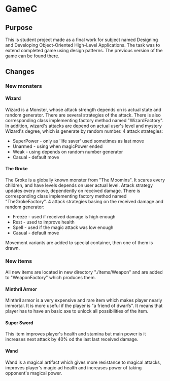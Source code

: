 # GameC

## Purpose
This is student project made as a final work for subject named Designing and Developing Object-Oriented High-Level Applications.
The task was to extend completed game using design patterns. The previous version of the game can be found [there](https://github.com/JakubChecinski/GameC).
## Changes

### New monsters

#### Wizard
Wizard is a Monster, whose attack strength depends on is actual state and random generator. There are several strategies of the attack. There is also corresponding class implementing factory method named "WizardFactory".
In addition, wizard's attacks are depend on actual user's level and mystery Wizard's degree, which is generate by random number. 
4 attack strategies:
* SuperPower - only as 'life saver' used sometimes as last move
* Unarmed - using when magicPower ended
* Weak - using depends on random number generator
* Casual - default move
#### The Groke
The Groke is a globally known monster from "The Moomins". It scares every children, and have levels depends on user actual level. Attack strategy updates every move, dependently on received damage. There is corresponding class implementing factory method named "TheGrokeFactory". 
4 attack strategies basing on the received damage and random generator:
* Freeze - used if received damage is high enough
* Rest - used to improve health
* Spell - used if the magic attack was low enough
* Casual - default move

Movement variants are added to special container, then one of them is drawn.

### New items
All new items are located in new directory "./Items/Weapon" and are added to "WeaponFactory" which produces them.

#### Minthril Armor
Minthril armor is a very expensive and rare item which makes player nearly immortal. It is more useful if the player is "a friend of dwarfs". It means that player has to have an basic axe to unlock all possibilities of the item.

#### Super Sword
This item improves player's health and stamina but main power is it increases next attack by 40% od the last last received damage.

#### Wand
Wand is a magical artifact which gives more resistance to magical attacks, improves player's magic ad health and increases power of taking opponent's magical power.
  
